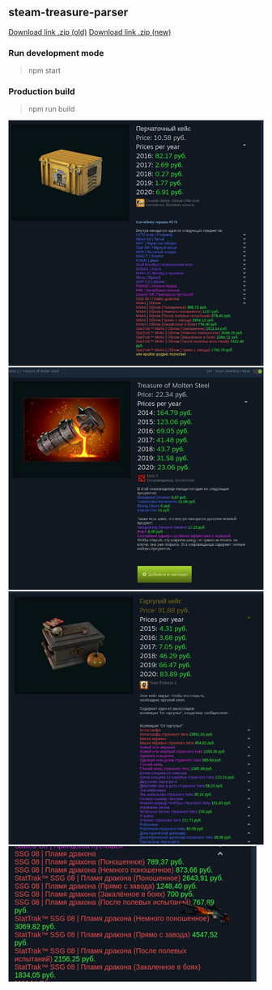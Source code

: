 ## steam-treasure-parser

[Download link .zip (old)](https://rghost.net/79bpV7fks)
[Download link .zip (new)](https://rghost.net/8pQFh7P8P)

### Run development mode

> npm start

### Production build

> npm run build

![CS:GO Case Prices](hGuhAviXOZE.jpg)
![Dota2 Case Prices](mQtVN7FCd7c.jpg)
![TF2 Case Prices](NXiTd1ei53U.jpg)
![Item Image](n48Je2lT4E.jpg)
